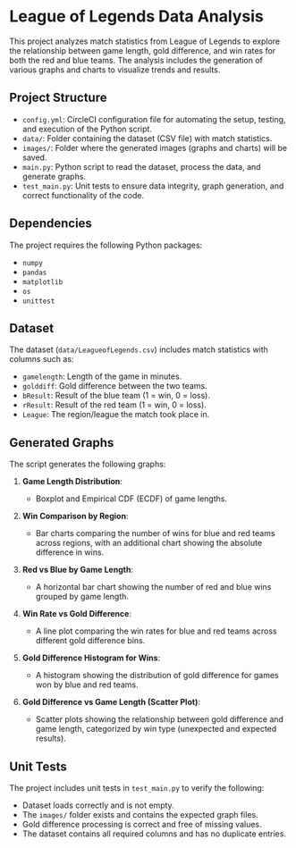 # League of Legends Data Analysis

This project analyzes match statistics from League of Legends to explore the relationship between game length, gold difference, and win rates for both the red and blue teams. The analysis includes the generation of various graphs and charts to visualize trends and results.

## Project Structure

- `config.yml`: CircleCI configuration file for automating the setup, testing, and execution of the Python script.
- `data/`: Folder containing the dataset (CSV file) with match statistics.
- `images/`: Folder where the generated images (graphs and charts) will be saved.
- `main.py`: Python script to read the dataset, process the data, and generate graphs.
- `test_main.py`: Unit tests to ensure data integrity, graph generation, and correct functionality of the code.

## Dependencies

The project requires the following Python packages:

- `numpy`
- `pandas`
- `matplotlib`
- `os`
- `unittest`

## Dataset

The dataset (`data/LeagueofLegends.csv`) includes match statistics with columns such as:
- `gamelength`: Length of the game in minutes.
- `golddiff`: Gold difference between the two teams.
- `bResult`: Result of the blue team (1 = win, 0 = loss).
- `rResult`: Result of the red team (1 = win, 0 = loss).
- `League`: The region/league the match took place in.

## Generated Graphs

The script generates the following graphs:

1. **Game Length Distribution**:
   - Boxplot and Empirical CDF (ECDF) of game lengths.
   
2. **Win Comparison by Region**:
   - Bar charts comparing the number of wins for blue and red teams across regions, with an additional chart showing the absolute difference in wins.

3. **Red vs Blue by Game Length**:
   - A horizontal bar chart showing the number of red and blue wins grouped by game length.

4. **Win Rate vs Gold Difference**:
   - A line plot comparing the win rates for blue and red teams across different gold difference bins.

5. **Gold Difference Histogram for Wins**:
   - A histogram showing the distribution of gold difference for games won by blue and red teams.

6. **Gold Difference vs Game Length (Scatter Plot)**:
   - Scatter plots showing the relationship between gold difference and game length, categorized by win type (unexpected and expected results).

## Unit Tests

The project includes unit tests in `test_main.py` to verify the following:

- Dataset loads correctly and is not empty.
- The `images/` folder exists and contains the expected graph files.
- Gold difference processing is correct and free of missing values.
- The dataset contains all required columns and has no duplicate entries.
